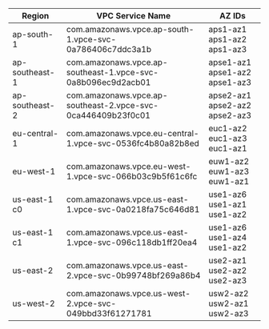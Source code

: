 | Region       | VPC Service Name                                            | AZ IDs                       |
|--------------|-------------------------------------------------------------|------------------------------|
|ap-south-1    | com.amazonaws.vpce.ap-south-1.vpce-svc-0a786406c7ddc3a1b    | aps1-az1 aps1-az2 aps1-az3   |
|ap-southeast-1| com.amazonaws.vpce.ap-southeast-1.vpce-svc-0a8b096ec9d2acb01| apse1-az1 apse1-az2 apse1-az3|
|ap-southeast-2| com.amazonaws.vpce.ap-southeast-2.vpce-svc-0ca446409b23f0c01| apse2-az1 apse2-az2 apse2-az3|
|eu-central-1  | com.amazonaws.vpce.eu-central-1.vpce-svc-0536fc4b80a82b8ed  | euc1-az2 euc1-az3 euc1-az1   |
|eu-west-1     | com.amazonaws.vpce.eu-west-1.vpce-svc-066b03c9b5f61c6fc     | euw1-az2 euw1-az3 euw1-az1   |
|us-east-1 c0  | com.amazonaws.vpce.us-east-1.vpce-svc-0a0218fa75c646d81     | use1-az6 use1-az1 use1-az2   |
|us-east-1 c1  | com.amazonaws.vpce.us-east-1.vpce-svc-096c118db1ff20ea4     | use1-az6 use1-az4 use1-az2   |
|us-east-2     | com.amazonaws.vpce.us-east-2.vpce-svc-0b99748bf269a86b4     | use2-az1 use2-az2 use2-az3   |
|us-west-2     | com.amazonaws.vpce.us-west-2.vpce-svc-049bbd33f61271781     | usw2-az2 usw2-az1 usw2-az3   |
